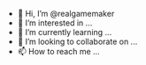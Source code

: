 - 👋 Hi, I’m @realgamemaker
- 👀 I’m interested in ...
- 🌱 I’m currently learning ...
- 💞️ I’m looking to collaborate on ...
- 📫 How to reach me ...

<!---
realgamemaker/realgamemaker is a ✨ special ✨ repository because its `README.md` (this file) appears on your GitHub profile.
You can click the Preview link to take a look at your changes.
--->

